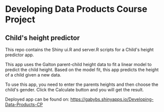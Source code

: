 # Developing Data Products Course Project
## Child's height predictor

This repo contains the Shiny ui.R and server.R scripts for a Child's height predictor app.

This app uses the Galton parent-child height data to fit a linear model to predict the child height. Based on the model fit, this app predicts the height of a child given a new data.

To use this app, you need to enter the parents heights and then choose the child's gender. Click the Calculate button and you will get the result.

Deployed app can be found on:  https://gabybs.shinyapps.io/Developing-Data-Products-CP
